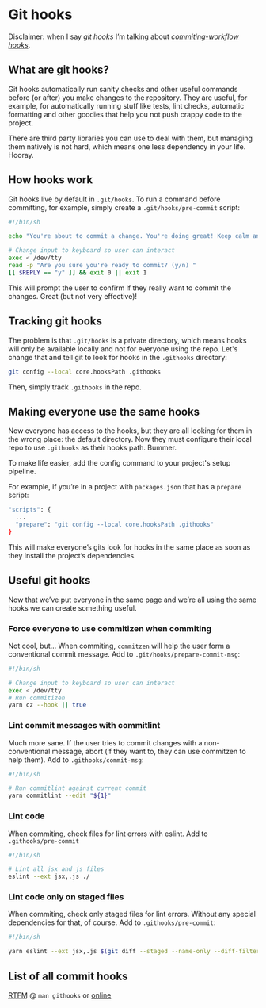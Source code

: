 # Git hooks

Disclaimer: when I say _git hooks_ I’m talking
about [_commiting-workflow
hooks_](https://git-scm.com/book/en/v2/Customizing-Git-Git-Hooks#_committing_workflow_hooks).

## What are git hooks?

Git hooks automatically run sanity checks and other useful commands before (or
after) you make changes to the repository. They are useful, for example, for
automatically running stuff like tests, lint checks, automatic formatting and
other goodies that help you not push crappy code to the project.

There are third party libraries you can use to deal with them, but managing
them natively is not hard, which means one less dependency in your life. Hooray.

## How hooks work

Git hooks live by default in `.git/hooks`. To run a command before committing,
for example, simply create a `.git/hooks/pre-commit` script:
```bash
#!/bin/sh

echo "You're about to commit a change. You're doing great! Keep calm and review your changes."

# Change input to keyboard so user can interact
exec < /dev/tty
read -p "Are you sure you're ready to commit? (y/n) "
[[ $REPLY == "y" ]] && exit 0 || exit 1
```

This will prompt the user to confirm if they really want to commit the changes.
Great (but not very effective)!

## Tracking git hooks

The problem is that `.git/hooks` is a private directory, which means hooks will
only be available locally and not for everyone using the repo. Let's change that
and tell git to look for hooks in the `.githooks` directory:
```bash
git config --local core.hooksPath .githooks
```

Then, simply track `.githooks` in the repo.

## Making everyone use the same hooks

Now everyone has access to the hooks, but they are all looking for them in the
wrong place: the default directory. Now they must configure their local repo to
use `.githooks` as their hooks path. Bummer. 

To make life easier, add the config command to your project's setup pipeline. 

For example, if you’re in a project with `packages.json` that has a `prepare`
script:
```bash
"scripts": {
  ...
  "prepare": "git config --local core.hooksPath .githooks"
}
```

This will make everyone’s gits look for hooks in the same place as soon as they
install the project’s dependencies.

## Useful git hooks

Now that we’ve put everyone in the same page and we’re all using the same hooks
we can create something useful.

### Force everyone to use commitizen when commiting
Not cool, but... When commiting, `commitzen` will help the user form a
conventional commit message. Add to `.git/hooks/prepare-commit-msg`:
```bash
#!/bin/sh

# Change input to keyboard so user can interact
exec < /dev/tty
# Run commitizen
yarn cz --hook || true
```

### Lint commit messages with commitlint
Much more sane. If the user tries to commit changes with a non-conventional
message, abort (if they want to, they can use commitzen to help them). Add to
`.githooks/commit-msg`:
```bash
#!/bin/sh

# Run commitlint against current commit
yarn commitlint --edit "${1}"
```

### Lint code
When commiting, check files for lint errors with eslint. Add to
`.githooks/pre-commit`
```bash
#!/bin/sh

# Lint all jsx and js files
eslint --ext jsx,.js ./
```

### Lint code only on staged files
When commiting, check only staged files for lint errors. Without any special
dependencies for that, of course. Add to `.githooks/pre-commit`:
```bash
#!/bin/sh

yarn eslint --ext jsx,.js $(git diff --staged --name-only --diff-filter=ACMRTUXB)
```

## List of all commit hooks
<abbr title="Read the friendly manual">RTFM</abbr> @ `man githooks` or
[online](https://git-scm.com/docs/githooks#_hooks)
